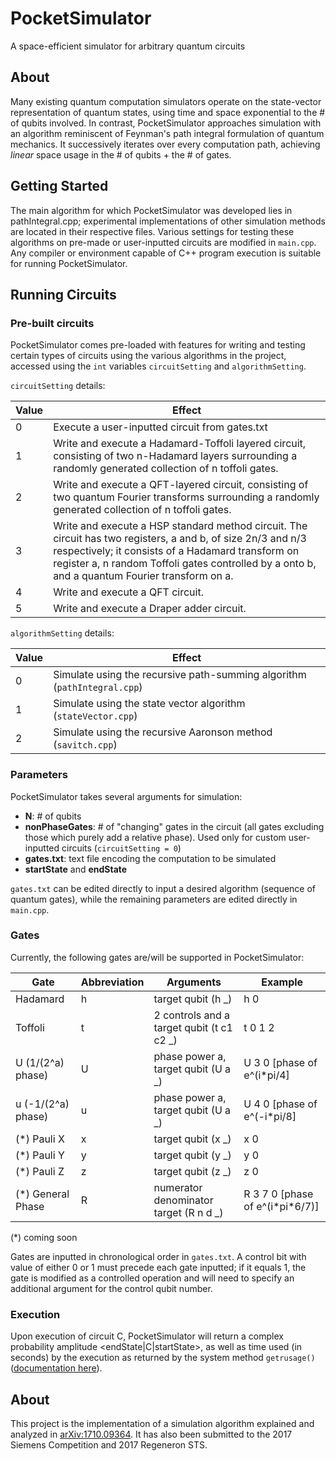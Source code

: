 # PocketSimulator
A space-efficient simulator for arbitrary quantum circuits
## About
Many existing quantum computation simulators operate on the state-vector representation of quantum states, using time and space exponential to the # of qubits involved. In contrast, PocketSimulator approaches simulation with an algorithm reminiscent of Feynman's path integral formulation of quantum mechanics. It successively iterates over every computation path, achieving *linear* space usage in the # of qubits + the # of gates.
## Getting Started
The main algorithm for which PocketSimulator was developed lies in pathIntegral.cpp; experimental implementations of other simulation methods are located in their respective files. Various settings for testing these algorithms on pre-made or user-inputted circuits are modified in ```main.cpp```. Any compiler or environment capable of C++ program execution is suitable for running PocketSimulator.
## Running Circuits
### Pre-built circuits
PocketSimulator comes pre-loaded with features for writing and testing certain types of circuits using the various algorithms in the project, accessed using the ```int``` variables ```circuitSetting``` and ```algorithmSetting```.

```circuitSetting``` details:

Value | Effect
---|---
0 | Execute a user-inputted circuit from gates.txt
1 | Write and execute a Hadamard-Toffoli layered circuit, consisting of two n-Hadamard layers surrounding a randomly generated collection of n toffoli gates.
2 | Write and execute a QFT-layered circuit, consisting of two quantum Fourier transforms surrounding a randomly generated collection of n toffoli gates.
3 | Write and execute a HSP standard method circuit. The circuit has two registers, a and b, of size 2n/3 and n/3 respectively; it consists of a Hadamard transform on register a, n random Toffoli gates controlled by a onto b, and a quantum Fourier transform on a.
4 | Write and execute a QFT circuit.
5 | Write and execute a Draper adder circuit.

```algorithmSetting``` details:

Value | Effect
---|---
0 | Simulate using the recursive path-summing algorithm (```pathIntegral.cpp```)
1 | Simulate using the state vector algorithm (```stateVector.cpp```)
2 | Simulate using the recursive Aaronson method (```savitch.cpp```)

### Parameters
PocketSimulator takes several arguments for simulation:
- **N**: # of qubits
- **nonPhaseGates**: # of "changing" gates in the circuit (all gates excluding those which purely add a relative phase). Used only for custom user-inputted circuits (```circuitSetting = 0```)
- **gates.txt**: text file encoding the computation to be simulated
- **startState** and **endState**

```gates.txt``` can be edited directly to input a desired algorithm (sequence of quantum gates), while the remaining parameters are edited directly in ```main.cpp```.

### Gates
Currently, the following gates are/will be supported in PocketSimulator:

Gate | Abbreviation | Arguments | Example
---|---|---|---
Hadamard | h | target qubit (h \_) | h 0
Toffoli | t | 2 controls and a target qubit (t c1 c2 \_) | t 0 1 2
U (1/(2^a) phase) | U | phase power a, target qubit (U a \_) | U 3 0 [phase of e^(i\*pi/4]
u (-1/(2^a) phase) | u | phase power a, target qubit (U a \_) | U 4 0 [phase of e^(-i\*pi/8]
(\*) Pauli X | x | target qubit (x \_) | x 0
(\*) Pauli Y | y | target qubit (y \_) | y 0
(\*) Pauli Z | z | target qubit (z \_) | z 0
(\*) General Phase | R | numerator denominator target (R n d \_) | R 3 7 0 [phase of e^(i\*pi\*6/7)]

(\*) coming soon

Gates are inputted in chronological order in ```gates.txt```. A control bit with value of either 0 or 1 must precede each gate inputted; if it equals 1, the gate is modified as a controlled operation and will need to specify an additional argument for the control qubit number.

### Execution
Upon execution of circuit C, PocketSimulator will return a complex probability amplitude <endState|C|startState>, as well as time used (in seconds) by the execution as returned by the system method `getrusage()` ([documentation here](http://pubs.opengroup.org/onlinepubs/009695399/functions/getrusage.html)).

## About
This project is the implementation of a simulation algorithm explained and analyzed in [arXiv:1710.09364](https://arxiv.org/abs/1710.09364). It has also been submitted to the 2017 Siemens Competition and 2017 Regeneron STS.